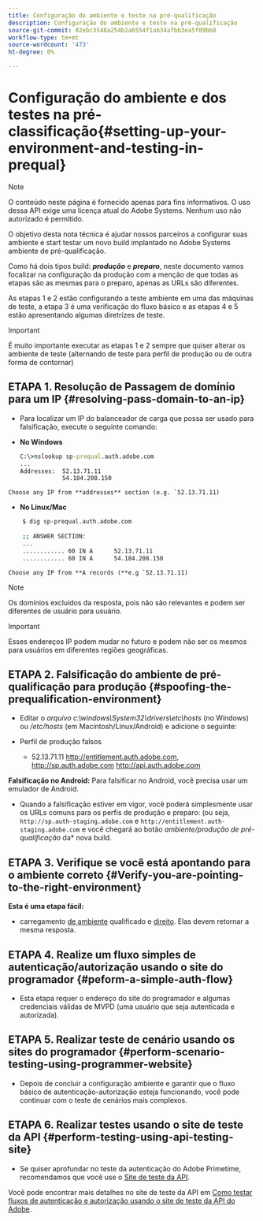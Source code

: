 ```yaml
---
title: Configuração do ambiente e teste na pré-qualificação
description: Configuração do ambiente e teste na pré-qualificação
source-git-commit: 02ebc3548a254b2a6554f1ab34afbb3ea5f09bb8
workflow-type: tm+mt
source-wordcount: '473'
ht-degree: 0%

---
```


# Configuração do ambiente e dos testes na pré-classificação{#setting-up-your-environment-and-testing-in-prequal}

>[!NOTE]
>
>O conteúdo neste página é fornecido apenas para fins informativos. O uso dessa API exige uma licença atual do Adobe Systems. Nenhum uso não autorizado é permitido.

O objetivo desta nota técnica é ajudar nossos parceiros a configurar suas ambiente e start testar um novo build implantado no Adobe Systems ambiente de pré-qualificação.

Como há dois tipos build: ***produção*** e ***preparo***, neste documento vamos focalizar na configuração da produção com a menção de que todas as etapas são as mesmas para o preparo, apenas as URLs são diferentes.

As etapas 1 e 2 estão configurando a teste ambiente em uma das máquinas de teste, a etapa 3 é uma verificação do fluxo básico e as etapas 4 e 5 estão apresentando algumas diretrizes de teste.

>[!IMPORTANT]
>
> É muito importante executar as etapas 1 e 2 sempre que quiser alterar os ambiente de teste (alternando de teste para perfil de produção ou de outra forma de contornar)


## ETAPA 1. Resolução de Passagem de domínio para um IP {#resolving-pass-domain-to-an-ip}

* Para localizar um IP do balanceador de carga que possa ser usado para falsificação, execute o seguinte comando:

* **No Windows**

  ```cmd
  C:\>nslookup sp-prequal.auth.adobe.com
  ...
  Addresses:  52.13.71.11
              54.184.208.150
  ```

```Choose any IP from **addresses** section (e.g. `52.13.71.11)```

* **No Linux/Mac**

```sh
    $ dig sp-prequal.auth.adobe.com
    
    ;; ANSWER SECTION:
    ...
    ............ 60 IN A      52.13.71.11
    ............ 60 IN A      54.184.208.150
```

```Choose any IP from **A records (**e.g `52.13.71.11)```

>[!NOTE]
>
>Os domínios excluídos da resposta, pois não são relevantes e podem ser diferentes de usuário para usuário.

>[!IMPORTANT]
>
> Esses endereços IP podem mudar no futuro e podem não ser os mesmos para usuários em diferentes regiões geográficas.


## ETAPA 2.  Falsificação do ambiente de pré-qualificação para produção {#spoofing-the-prequalification-environment}

* Editar o *arquivo c:\\windows\\System32\\drivers\\etc\\hosts* (no Windows) ou */etc/hosts* (em Macintosh/Linux/Android) e adicione o seguinte:

* Perfil de produção falsos
   * 52.13.71.11 http://entitlement.auth.adobe.com, http://sp.auth.adobe.com http://api.auth.adobe.com

**Falsificação no Android:** Para falsificar no Android, você precisa usar um emulador de Android.

* Quando a falsificação estiver em vigor, você poderá simplesmente usar os URLs comuns para os perfis de produção e preparo: (ou seja, `http://sp.auth-staging.adobe.com` e `http://entitlement.auth-staging.adobe.com` e você chegará ao botão *ambiente/produção de pré-qualificação* da* nova build.


## ETAPA 3.  Verifique se você está apontando para o ambiente correto {#Verify-you-are-pointing-to-the-right-environment}

**Esta é uma etapa fácil:**

* carregamento [de ambiente](https://entitlement-prequal.auth.adobe.com/environment.html) qualificado e [direito](https://entitlement.auth.adobe.com/environment.html). Elas devem retornar a mesma resposta.


## ETAPA 4.  Realize um fluxo simples de autenticação/autorização usando o site do programador {#peform-a-simple-auth-flow}

* Esta etapa requer o endereço do site do programador e algumas credenciais válidas de MVPD (uma usuário que seja autenticada e autorizada).

## ETAPA 5.  Realizar teste de cenário usando os sites do programador {#perform-scenario-testing-using-programmer-website}

* Depois de concluir a configuração ambiente e garantir que o fluxo básico de autenticação-autorização esteja funcionando, você pode continuar com o teste de cenários mais complexos.


## ETAPA 6.  Realizar testes usando o site de teste da API {#perform-testing-using-api-testing-site}

* Se quiser aprofundar no teste da autenticação do Adobe Primetime, recomendamos que você use o [Site de teste da API](http://entitlement-prequal.auth.adobe.com/apitest/api.html).

Você pode encontrar mais detalhes no site de teste da API em [Como testar fluxos de autenticação e autorização usando o site de teste da API do Adobe](/help/authentication/test-authn-authz-flows-using-adobes-api-test-site.md).
